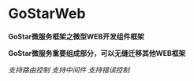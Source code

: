 # GoStarWeb
**GoStar微服务框架之微型WEB开发组件框架**

**GoStar微服务重要组成部分，可以无缝迁移其他WEB框架**

*支持路由控制*
*支持中间件*
*支持错误控制*
